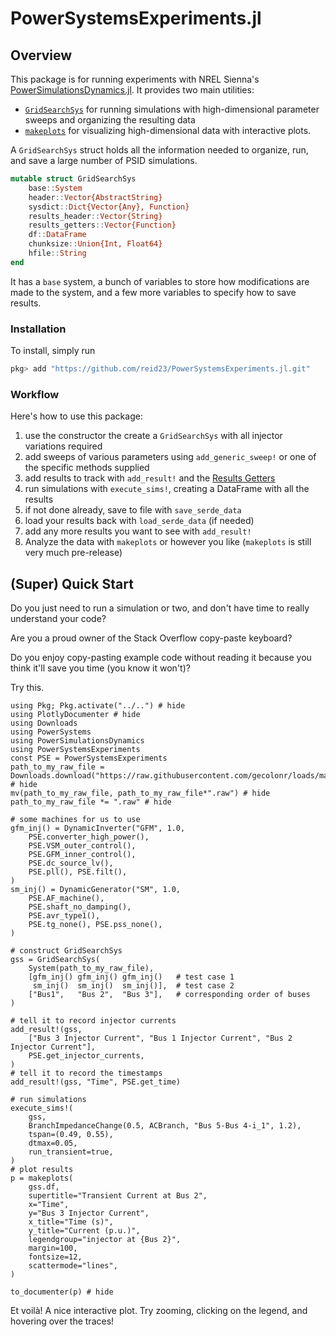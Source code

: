 # PowerSystemsExperiments.jl

## Overview
This package is for running experiments with NREL Sienna's [PowerSimulationsDynamics.jl](https://nrel-sienna.github.io/PowerSimulationsDynamics.jl/stable/). It provides two main utilities:
- [`GridSearchSys`](@ref) for running simulations with high-dimensional parameter sweeps and organizing the resulting data
- [`makeplots`](@ref) for visualizing high-dimensional data with interactive plots.

A `GridSearchSys` struct holds all the information needed to organize, run, and save a large number of PSID simulations.
```julia
mutable struct GridSearchSys
    base::System
    header::Vector{AbstractString}
    sysdict::Dict{Vector{Any}, Function}
    results_header::Vector{String}
    results_getters::Vector{Function}
    df::DataFrame
    chunksize::Union{Int, Float64}
    hfile::String
end
```
It has a `base` system, a bunch of variables to store how modifications are made to the system, and a few more variables to specify how to save results.
### Installation
To install, simply run
```julia
pkg> add "https://github.com/reid23/PowerSystemsExperiments.jl.git"
```
### Workflow
Here's how to use this package:
1. use the constructor the create a `GridSearchSys` with all injector variations required
2. add sweeps of various parameters using `add_generic_sweep!` or one of the specific methods supplied
3. add results to track with `add_result!` and the [Results Getters](@ref)
4. run simulations with `execute_sims!`, creating a DataFrame with all the results
5. if not done already, save to file with `save_serde_data`
6. load your results back with `load_serde_data` (if needed)
7. add any more results you want to see with `add_result!`
8. Analyze the data with `makeplots` or however you like (`makeplots` is still very much pre-release)

## (Super) Quick Start
Do you just need to run a simulation or two, and don't have time to really understand your code?

Are you a proud owner of the Stack Overflow copy-paste keyboard?

Do you enjoy copy-pasting example code without reading it because you think it'll save you time (you know it won't)?

Try this.

```@example
using Pkg; Pkg.activate("../..") # hide
using PlotlyDocumenter # hide
using Downloads
using PowerSystems
using PowerSimulationsDynamics
using PowerSystemsExperiments
const PSE = PowerSystemsExperiments
path_to_my_raw_file = Downloads.download("https://raw.githubusercontent.com/gecolonr/loads/main/data/raw_data/WSCC_9bus.raw"); # hide
mv(path_to_my_raw_file, path_to_my_raw_file*".raw") # hide
path_to_my_raw_file *= ".raw" # hide

# some machines for us to use
gfm_inj() = DynamicInverter("GFM", 1.0,
    PSE.converter_high_power(),
    PSE.VSM_outer_control(), 
    PSE.GFM_inner_control(), 
    PSE.dc_source_lv(),
    PSE.pll(), PSE.filt(), 
)
sm_inj() = DynamicGenerator("SM", 1.0, 
    PSE.AF_machine(),
    PSE.shaft_no_damping(), 
    PSE.avr_type1(),
    PSE.tg_none(), PSE.pss_none(),
)

# construct GridSearchSys
gss = GridSearchSys(
    System(path_to_my_raw_file),
    [gfm_inj() gfm_inj() gfm_inj()   # test case 1
     sm_inj()  sm_inj()  sm_inj()],  # test case 2
    ["Bus1",   "Bus 2",  "Bus 3"],   # corresponding order of buses
)

# tell it to record injector currents
add_result!(gss, 
    ["Bus 3 Injector Current", "Bus 1 Injector Current", "Bus 2 Injector Current"], 
    PSE.get_injector_currents,
)
# tell it to record the timestamps
add_result!(gss, "Time", PSE.get_time)

# run simulations
execute_sims!(
    gss,
    BranchImpedanceChange(0.5, ACBranch, "Bus 5-Bus 4-i_1", 1.2), 
    tspan=(0.49, 0.55), 
    dtmax=0.05, 
    run_transient=true, 
)
# plot results
p = makeplots(
    gss.df,
    supertitle="Transient Current at Bus 2",
    x="Time",
    y="Bus 3 Injector Current",
    x_title="Time (s)",
    y_title="Current (p.u.)",
    legendgroup="injector at {Bus 2}",
    margin=100,
    fontsize=12,
    scattermode="lines",
)

to_documenter(p) # hide
```
Et voilà! A nice interactive plot. Try zooming, clicking on the legend, and hovering over the traces!

